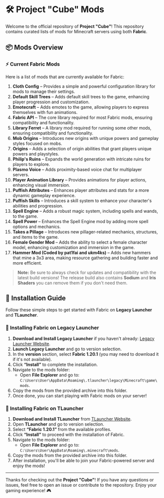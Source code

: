 # 🛠️ Project "Cube" Mods

Welcome to the official repository of **Project "Cube"**! This repository contains curated lists of mods for Minecraft servers using both **Fabric**.

## 📦 Mods Overview

### ⚡ **Current Fabric Mods**

Here is a list of mods that are currently available for Fabric:

1. **Cloth Config** – Provides a simple and powerful configuration library for mods to manage their settings.  
2. **Default Skill Trees** – Adds default skill trees to the game, enhancing player progression and customization.  
3. **Emotecraft** – Adds emotes to the game, allowing players to express themselves with fun animations.  
4. **Fabric API** – The core library required for most Fabric mods, ensuring compatibility and functionality.  
5. **Library Ferret** – A library mod required for running some other mods, ensuring compatibility and functionality.  
6. **Mob Origins** – Introduces new origins with unique powers and gameplay styles focused on mobs.  
7. **Origins** – Adds a selection of origin abilities that grant players unique powers and playstyles.  
8. **Philip's Ruins** – Expands the world generation with intricate ruins for players to explore.  
9. **Plasmo Voice** – Adds proximity-based voice chat for multiplayer servers.  
10. **Player Animation Library** – Provides animations for player actions, enhancing visual immersion.  
11. **Puffish Attributes** – Enhances player attributes and stats for a more dynamic gameplay experience.  
12. **Puffish Skills** – Introduces a skill system to enhance your character's abilities and progression.  
13. **Spell Engine** – Adds a robust magic system, including spells and wands, to the game.  
14. **Spell Power** – Enhances the Spell Engine mod by adding more spell options and mechanics.  
15. **Takes a Pillage** – Introduces new pillager-related mechanics, structures, and items to the game.
16. **Female Gender Mod** – Adds the ability to select a female character model, enhancing customization and immersion in the game.
17. **Hammer Mod (Coded by pat1fai and ukm4ks)** – Adds new hammers that mine a 3x3 area, making resource gathering and building faster and more efficient.

> **Note:** Be sure to always check for updates and compatibility with the latest build versions!
> The release build also contains **Sodium** and **Iris Shaders** you can remove them if you don't need them.

## 🔧 Installation Guide

Follow these simple steps to get started with Fabric on **Legacy Launcher** and **TLauncher**.

### 📝 **Installing Fabric on  Legacy Launcher**

1. **Download and Install Legacy Launcher** if you haven't already: [Legacy Launcher Website](https://llaun.ch/ru).
2. **Launch Legacy Launcher** and go to version selection.
4. In the **version** section, select **Fabric 1.20.1** (you may need to download it if it's not available).
5. Click **“Install”** to complete the installation.
6. Navigate to the mods folder:  
   - Open **File Explorer** and go to: `C:\Users\User\AppData\Roaming\.tlauncher\legacy\Minecraft\game\mods`.  
7. Copy the mods from the provided archive into this folder.
8. Once done, you can start playing with Fabric mods on your server!

### 📝 **Installing Fabric on TLauncher**

1. **Download and Install TLauncher** from [TLauncher Website](https://tlauncher.org).
2. Open **TLauncher** and go to version selection.
3. Select **“Fabric 1.20.1”** from the available profiles.
4. Click **“Install”** to proceed with the installation of Fabric.
5. Navigate to the mods folder:  
   - Open **File Explorer** and go to: `C:\Users\User\AppData\Roaming\.minecraft\mods`.  
6. Copy the mods from the provided archive into this folder.
7. After installation, you'll be able to join your Fabric-powered server and enjoy the mods!

---

Thanks for checking out the **Project "Cube"**! If you have any questions or issues, feel free to open an issue or contribute to the repository. Enjoy your gaming experience! 🎮
